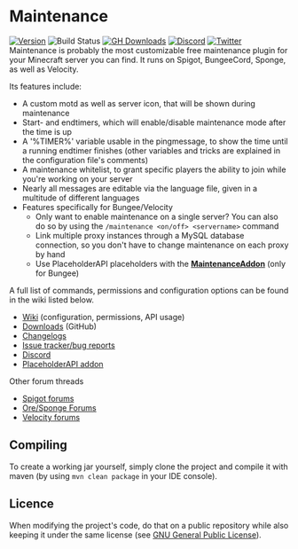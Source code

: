 # Maintenance
[![Version](https://img.shields.io/github/release/KennyTV/Maintenance.svg)](https://github.com/KennyTV/Maintenance/releases)
![Build Status](https://github.com/KennyTV/Maintenance/workflows/Build/badge.svg)
[![GH Downloads](https://img.shields.io/github/downloads/KennyTV/Maintenance/total)](https://github.com/KennyTV/Maintenance/releases)
[![Discord](https://img.shields.io/discord/489135856284729384.svg?label=Discord&logo=discord&logoColor=fff)](https://discord.gg/vGCUzHq)
[![Twitter](https://img.shields.io/twitter/follow/KennyTVN.svg?label=Twitter)](https://twitter.com/KennyTVN)
Maintenance is probably the most customizable free maintenance plugin for your Minecraft server you can find. It runs on Spigot, BungeeCord, Sponge, as well as Velocity.

Its features include:
* A custom motd as well as server icon, that will be shown during maintenance
* Start- and endtimers, which will enable/disable maintenance mode after the time is up
* A '%TIMER%' variable usable in the pingmessage, to show the time until a running endtimer finishes (other variables and tricks are explained in the configuration file's comments)
* A maintenance whitelist, to grant specific players the ability to join while you're working on your server
* Nearly all messages are editable via the language file, given in a multitude of different languages
* Features specifically for Bungee/Velocity
  * Only want to enable maintenance on a single server? You can also do so by using the `/maintenance <on/off> <servername>` command
  * Link multiple proxy instances through a MySQL database connection, so you don't have to change maintenance on each proxy by hand
  * Use PlaceholderAPI placeholders with the [**MaintenanceAddon**](https://github.com/KennyTV/Maintenance/wiki/MaintenanceAddon) (only for Bungee)

A full list of commands, permissions and configuration options can be found in the wiki listed below.
* [Wiki](https://github.com/KennyTV/Maintenance/wiki) (configuration, permissions, API usage)
* [Downloads](https://github.com/KennyTV/Maintenance/releases) (GitHub)
* [Changelogs](https://github.com/KennyTV/Maintenance/blob/master/.github/CHANGELOG.md)
* [Issue tracker/bug reports](https://github.com/KennyTV/Maintenance/issues)
* [Discord](https://discord.gg/vGCUzHq)
* [PlaceholderAPI addon](https://github.com/KennyTV/Maintenance/wiki/MaintenanceAddon)

Other forum threads
* [Spigot forums](https://www.spigotmc.org/resources/maintenance.40699/)
* [Ore/Sponge Forums](https://ore.spongepowered.org/KennyTV/Maintenance)
* [Velocity forums](https://forums.velocitypowered.com/t/maintenance/129)

## Compiling
To create a working jar yourself, simply clone the project and compile it with maven (by using `mvn clean package` in your IDE console).

## Licence
When modifying the project's code, do that on a public repository while also keeping it under the same license (see [GNU General Public License](http://www.gnu.org/licenses/gpl-3.0)).
